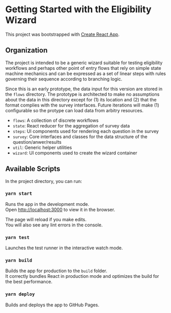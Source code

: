 # Getting Started with the Eligibility Wizard

This project was bootstrapped with [Create React App](https://github.com/facebook/create-react-app).

## Organization

The project is intended to be a generic wizard suitable for testing eligibility workflows and perhaps other point of entry flows that rely on simple state machine mechanics and can be expressed as a set of linear steps with rules governing their sequence according to branching logic.

Since this is an early prototype, the data input for this version are stored in the `flows` directory. The prototype is architected to make no assumptions about the data in this directory except for (1) its location and (2) that the format complies with the survey interfaces. Future iterations will make (1) configurable so the protype can load data from arbitry resources.

- `flows`: A collection of discrete workflows
- `state`: React reducer for the aggregation of survey data
- `steps`: UI components used for rendering each question in the survey
- `survey`: Core interfaces and classes for the data structure of the question/anwer/results
- `util`: Generic helper utilities
- `wizard`: UI components used to create the wizard container

## Available Scripts

In the project directory, you can run:

### `yarn start`

Runs the app in the development mode.\
Open [http://localhost:3000](http://localhost:3000) to view it in the browser.

The page will reload if you make edits.\
You will also see any lint errors in the console.

### `yarn test`

Launches the test runner in the interactive watch mode.

### `yarn build`

Builds the app for production to the `build` folder.\
It correctly bundles React in production mode and optimizes the build for the best performance.

### `yarn deploy`

Builds and deploys the app to GitHub Pages.
